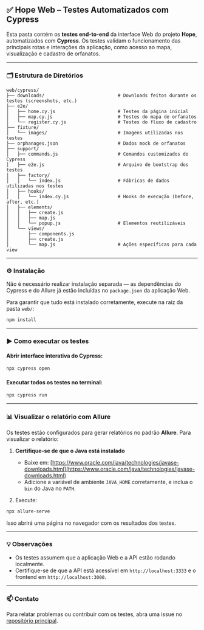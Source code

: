 ## ✅ Hope Web – Testes Automatizados com Cypress

Esta pasta contém os **testes end-to-end** da interface Web do projeto **Hope**, automatizados com **Cypress**. Os testes validam o funcionamento das principais rotas e interações da aplicação, como acesso ao mapa, visualização e cadastro de orfanatos.

---

### 🗂 Estrutura de Diretórios

```
web/cypress/
├── downloads/                           # Downloads feitos durante os testes (screenshots, etc.)
├── e2e/
│   ├── home.cy.js                       # Testes da página inicial
│   ├── map.cy.js                        # Testes do mapa de orfanatos
│   └── register.cy.js                   # Testes do fluxo de cadastro
├── fixture/
│   └── images/                          # Imagens utilizadas nos testes
├── orphanages.json                      # Dados mock de orfanatos
├── support/
│   ├── commands.js                      # Comandos customizados do Cypress
│   ├── e2e.js                           # Arquivo de bootstrap dos testes
│   ├── factory/
│   │   └── index.js                     # Fábricas de dados utilizadas nos testes
│   ├── hooks/
│   │   └── index.cy.js                  # Hooks de execução (before, after, etc.)
│   ├── elements/
│   │   ├── create.js
│   │   ├── map.js
│   │   └── popup.js                     # Elementos reutilizáveis
│   └── views/
│       ├── components.js
│       ├── create.js
│       └── map.js                       # Ações específicas para cada view
```

---

### ⚙️ Instalação

Não é necessário realizar instalação separada — as dependências do Cypress e do Allure já estão incluídas no `package.json` da aplicação Web.

Para garantir que tudo está instalado corretamente, execute na raiz da pasta `web/`:

```bash
npm install
```

---

### ▶️ Como executar os testes

#### Abrir interface interativa do Cypress:

```bash
npx cypress open
```

#### Executar todos os testes no terminal:

```bash
npx cypress run
```

---

### 📊 Visualizar o relatório com Allure

Os testes estão configurados para gerar relatórios no padrão **Allure**. Para visualizar o relatório:

1. **Certifique-se de que o Java está instalado**

   - Baixe em: [https://www.oracle.com/java/technologies/javase-downloads.html](https://www.oracle.com/java/technologies/javase-downloads.html)
   - Adicione a variável de ambiente `JAVA_HOME` corretamente, e inclua o `bin` do Java no `PATH`.

2. Execute:

```bash
npx allure-serve
```

Isso abrirá uma página no navegador com os resultados dos testes.

---

### 💡 Observações

- Os testes assumem que a aplicação Web e a API estão rodando localmente.
- Certifique-se de que a API está acessível em `http://localhost:3333` e o frontend em `http://localhost:3000`.

---

### 📫 Contato

Para relatar problemas ou contribuir com os testes, abra uma issue no [repositório principal](https://github.com/CristianoSFMothe/Hope/issues).
